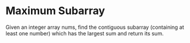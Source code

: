 # Maximum Subarray

Given an integer array nums, find the contiguous subarray (containing at least one number) which has the largest sum and return its sum.
